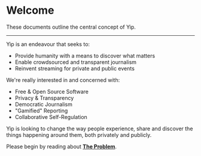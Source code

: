 # Welcome

These documents outline the central concept of Yip.

---

Yip is an endeavour that seeks to:

 * Provide humanity with a means to discover what matters
 * Enable crowdsourced and transparent journalism
 * Reinvent streaming for private and public events

We're really interested in and concerned with:

 * Free & Open Source Software
 * Privacy & Transparency
 * Democratic Journalism
 * "Gamified" Reporting
 * Collaborative Self-Regulation

Yip is looking to change the way people experience, share and discover the things happening around them, both privately and publicly.

Please begin by reading about **[The Problem](/The_Problem/Public_Events/)**.